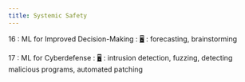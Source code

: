 ```yaml
---
title: Systemic Safety
---
```


16
: ML for Improved Decision-Making
    : [🖥](https://docs.google.com/presentation/d/1HmbLzwmx4IiqoIlhoZ0uDTdLxCP31O3XM9mhJOlJRYM/edit?usp=sharing)
: forecasting, brainstorming

17
: ML for Cyberdefense
  : [🖥](https://docs.google.com/presentation/d/169h2BwK8U7CvPPYiCMEww3NxvpdKEP-Aes_iE5PS6pA/edit?usp=sharing)
: intrusion detection, fuzzing, detecting malicious programs, automated patching
